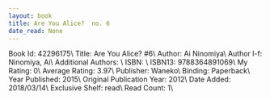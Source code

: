 ```yaml
---
layout: book
title: Are You Alice?  no. 6
date_read: None
---
```


Book Id: 42296175\ 
Title: Are You Alice? #6\ 
Author: Ai Ninomiya\ 
Author l-f: Ninomiya, Ai\ 
Additional Authors: \ 
ISBN: \ 
ISBN13: 9788364891069\ 
My Rating: 0\ 
Average Rating: 3.97\ 
Publisher: Waneko\ 
Binding: Paperback\ 
Year Published: 2015\ 
Original Publication Year: 2012\ 
Date Added: 2018/03/14\ 
Exclusive Shelf: read\ 
Read Count: 1\ 

